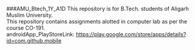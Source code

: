 ###AMU_Btech_1Y_A1D
This repository is for B.Tech. students of Aligarh Muslim University.  
This repository contains assignments alotted in computer lab as per the course CO-191.  
androidApp_PlayStoreLink: https://play.google.com/store/apps/details?id=com.github.mobile


